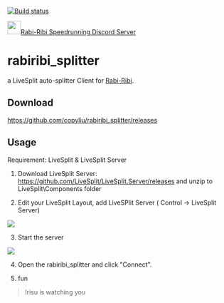 [![Build status](https://ci.appveyor.com/api/projects/status/8e8721pkqd4cxtnc/branch/master?svg=true)](https://ci.appveyor.com/project/copyliu/rabiribi-splitter/branch/master)

<a href="https://discord.gg/dDfpNAr"><img src="https://discordapp.com/assets/f8389ca1a741a115313bede9ac02e2c0.svg" height="30">Rabi-Ribi Speedrunning Discord Server</a>

rabiribi_splitter
=========

a LiveSplit auto-splitter Client for [Rabi-Ribi](http://store.steampowered.com/app/400910/).

## Download
https://github.com/copyliu/rabiribi_splitter/releases

## Usage

Requirement: LiveSplit & LiveSplit Server

1. Download LiveSplit Server: https://github.com/LiveSplit/LiveSplit.Server/releases 
and unzip to LiveSplit\Components folder

2. Edit your LiveSplit Layout, add LiveSPlit Server ( Control -> LiveSplit Server)

  ![](https://puu.sh/si2vC/3ba6a1b0f8.png)

3. Start the server

  ![](https://puu.sh/si2xn/2e70684da7.png)

4. Open the rabiribi_splitter and click "Connect".

5. fun


> Irisu is watching you
